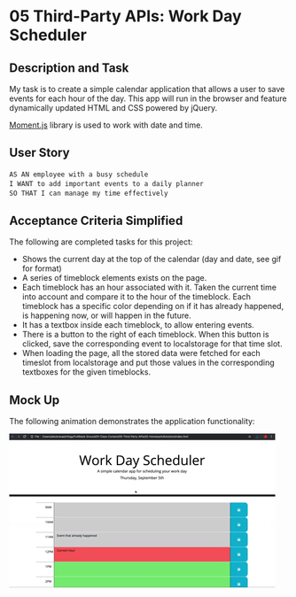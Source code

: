 # 05 Third-Party APIs: Work Day Scheduler

## Description and Task 

My task is to create a simple calendar application that allows a user to save events for each hour of the day. This app will run in the browser and feature dynamically updated HTML and CSS powered by jQuery.

[Moment.js](https://momentjs.com/) library is used to work with date and time. 

## User Story

```md
AS AN employee with a busy schedule
I WANT to add important events to a daily planner
SO THAT I can manage my time effectively
```
## Acceptance Criteria Simplified

The following are completed tasks for this project:

* Shows the current day at the top of the calendar (day and date, see gif for format)
* A series of timeblock elements exists on the page. 
* Each timeblock has an hour associated with it. Taken the current time into account and compare it to the hour of the timeblock. Each timeblock has a specific color depending on if it has already happened, is happening now, or will happen in the future.
* It has a textbox inside each timeblock, to allow entering events.
* There is a button to the right of each timeblock. When this button is clicked, save the corresponding event to localstorage for that time slot.
* When loading the page, all the stored data were fetched for each timeslot from localstorage and put those values in the corresponding textboxes for the given timeblocks.

## Mock Up

The following animation demonstrates the application functionality:

![A user clicks on slots on the color-coded calendar and edits the events.](./Assets/05-third-party-apis-homework-demo.gif)



